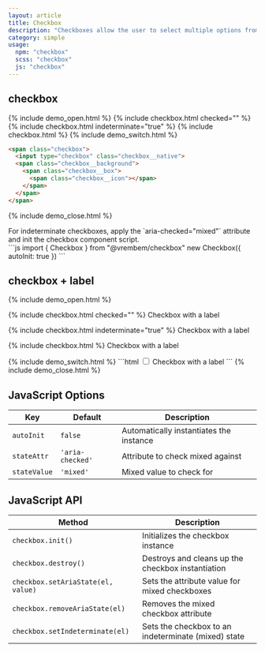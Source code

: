```yaml
---
layout: article
title: Checkbox
description: "Checkboxes allow the user to select multiple options from a set."
category: simple
usage:
  npm: "checkbox"
  scss: "checkbox"
  js: "checkbox"
---
```


## checkbox

{% include demo_open.html %}
  {% include checkbox.html checked="" %}
  {% include checkbox.html indeterminate="true" %}
  {% include checkbox.html %}
{% include demo_switch.html %}
```html
<span class="checkbox">
  <input type="checkbox" class="checkbox__native">
  <span class="checkbox__background">
    <span class="checkbox__box">
      <span class="checkbox__icon"></span>
    </span>
  </span>
</span>
```
{% include demo_close.html %}

<div class="notice notice_state_info type"  markdown="1">
For indeterminate checkboxes, apply the `aria-checked="mixed"` attribute and init the checkbox component script.
</div>

<div class="type" markdown="1">
```js
import { Checkbox } from "@vrembem/checkbox"
new Checkbox({ autoInit: true })
```
</div>

## checkbox + label

{% include demo_open.html %}
<p>
  <label>
    {% include checkbox.html checked="" %}
    Checkbox with a label
  </label>
</p>
<p>
  <label>
    {% include checkbox.html indeterminate="true" %}
    Checkbox with a label
  </label>
</p>
<p>
  <label>
    {% include checkbox.html %}
    Checkbox with a label
  </label>
</p>
{% include demo_switch.html %}
```html
<label>
  <span class="checkbox">
    <input type="checkbox" class="checkbox__native">
    <span class="checkbox__background">
      <span class="checkbox__box">
        <span class="checkbox__icon"></span>
      </span>
    </span>
  </span>
  Checkbox with a label
</label>
```
{% include demo_close.html %}

## JavaScript Options

<div class="scroll-box">
  <table class="table table_style_bordered table_zebra table_hover table_responsive_lg">
    <thead>
      <tr class="border_top_0">
        <th>Key</th>
        <th>Default</th>
        <th>Description</th>
      </tr>
    </thead>
    <tbody>
      <tr>
        <td data-mobile-label="Key"><code class="code text_nowrap">autoInit</code></td>
        <td data-mobile-label="Default"><code class="code color_secondary text_nowrap">false</code></td>
        <td data-mobile-label="Desc">Automatically instantiates the instance</td>
      </tr>
      <tr>
        <td data-mobile-label="Key"><code class="code text_nowrap">stateAttr</code></td>
        <td data-mobile-label="Default"><code class="code color_secondary text_nowrap">'aria-checked'</code></td>
        <td data-mobile-label="Desc">Attribute to check mixed against</td>
      </tr>
      <tr>
        <td data-mobile-label="Key"><code class="code text_nowrap">stateValue</code></td>
        <td data-mobile-label="Default"><code class="code color_secondary text_nowrap">'mixed'</code></td>
        <td data-mobile-label="Desc">Mixed value to check for</td>
      </tr>
    </tbody>
  </table>
</div>

## JavaScript API

<div class="scroll-box">
  <table class="table table_style_bordered table_zebra table_hover table_responsive_lg">
    <thead>
      <tr class="border_top_0">
        <th>Method</th>
        <th>Description</th>
      </tr>
    </thead>
    <tbody>
      <tr>
        <td data-mobile-label="Method"><code class="code text_nowrap">checkbox.init()</code></td>
        <td data-mobile-label="Desc">Initializes the checkbox instance</td>
      </tr>
      <tr>
        <td data-mobile-label="Method"><code class="code text_nowrap">checkbox.destroy()</code></td>
        <td data-mobile-label="Desc">Destroys and cleans up the checkbox instantiation</td>
      </tr>
      <tr>
        <td data-mobile-label="Method"><code class="code text_nowrap">checkbox.setAriaState(el, value)</code></td>
        <td data-mobile-label="Desc">Sets the attribute value for mixed checkboxes</td>
      </tr>
      <tr>
        <td data-mobile-label="Method"><code class="code text_nowrap">checkbox.removeAriaState(el)</code></td>
        <td data-mobile-label="Desc">Removes the mixed checkbox attribute</td>
      </tr>
      <tr>
        <td data-mobile-label="Method"><code class="code text_nowrap">checkbox.setIndeterminate(el)</code></td>
        <td data-mobile-label="Desc">Sets the checkbox to an indeterminate (mixed) state</td>
      </tr>
    </tbody>
  </table>
</div>
